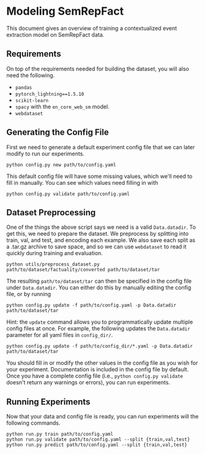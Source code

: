 # Modeling SemRepFact

This document gives an overview of training a contextualized event extraction model on SemRepFact data.

## Requirements

On top of the requirements needed for building the dataset, you will also need the following.

 * `pandas`
 * `pytorch_lightning==1.5.10`
 * `scikit-learn`
 * `spacy` with the `en_core_web_sm` model.
 * `webdataset`


## Generating the Config File

First we need to generate a default experiment config file that we can later modify to run our experiments.

```
python config.py new path/to/config.yaml
```

This default config file will have some missing values, which we'll need to fill in manually. You can see which
values need filling in with

```
python config.py validate path/to/config.yaml
```

## Dataset Preprocessing

One of the things the above script says we need is a valid `Data.datadir`.
To get this, we need to prepare the dataset. We preprocess by splitting into train, val, and test, and
encoding each example. We also save each split as a .tar.gz archive to save space, and so we can
use `webdataset` to read it quickly during training and evaluation.

```
python utils/preprocess_dataset.py path/to/dataset/factuality/converted path/to/dataset/tar
```

The resulting `path/to/dataset/tar` can then be specified in the config file under `Data.datadir`.
You can either do this by manually editing the config file, or by running

```
python config.py update -f path/to/config.yaml -p Data.datadir path/to/dataset/tar
```

Hint: the `update` command allows you to programmatically update multiple config files at once. For example,
the following updates the `Data.datadir` parameter for all yaml files in `config_dir/`.

```
python config.py update -f path/to/config_dir/*.yaml -p Data.datadir path/to/dataset/tar
```

You should fill in or modify the other values in the config file as you wish for your experiment.
Documentation is included in the config file by default. Once you have a complete config file
(i.e., `python config.py validate` doesn't return any warnings or errors), you can run experiments.

## Running Experiments

Now that your data and config file is ready, you can run experiments will the following commands.

```
python run.py train path/to/config.yaml
python run.py validate path/to/config.yaml --split {train,val,test}
python run.py predict path/to/config.yaml --split {train,val,test}
```
